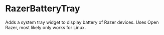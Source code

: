 # RazerBatteryTray
Adds a system tray widget to display battery of Razer devices. Uses Open Razer, most likely only works for Linux.
